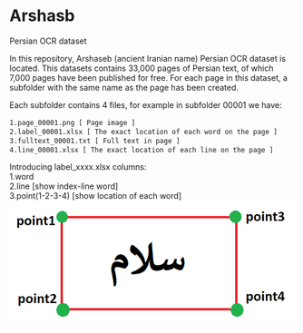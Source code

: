 # Arshasb
Persian OCR dataset

In this repository, Arshaseb (ancient Iranian name) Persian OCR dataset  is located.
This datasets contains 33,000 pages of Persian text, of which 7,000 pages have been published for free.
For each page in this dataset, a subfolder with the same name as the page has been created.

Each subfolder contains 4 files, for example in subfolder 00001 we have:</br>

    1.page_00001.png [ Page image ]
    2.label_00001.xlsx [ The exact location of each word on the page ]
    3.fulltext_00001.txt [ Full text in page ]
    4.line_00001.xlsx [ The exact location of each line on the page ]
    
Introducing label_xxxx.xlsx columns:</br>
    1.word</br>
    2.line [show index-line word]</br>
    3.point(1-2-3-4) [show location of each word]</br>
    <img src="https://github.com/persiandataset/Arshasb/blob/main/fig1.png"></img>
    
